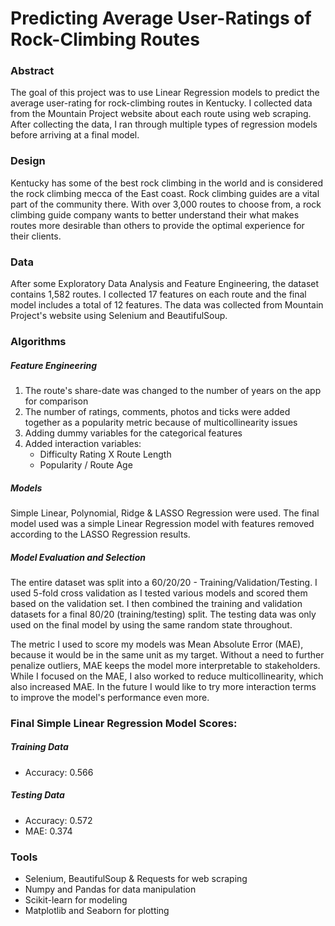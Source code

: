 # Predicting Average User-Ratings of Rock-Climbing Routes
### Abstract
The goal of this project was to use Linear Regression models to predict the average user-rating for rock-climbing routes in Kentucky. I collected data from the Mountain Project website about each route using web scraping. After collecting the data, I ran through multiple types of regression models before arriving at a final model. 
### Design
Kentucky has some of the best rock climbing in the world and is considered the rock climbing mecca of the East coast. Rock climbing guides are a vital part of the community there. With over 3,000 routes to choose from, a rock climbing guide company wants to better understand their what makes routes more desirable than others to provide the optimal experience for their clients. 
### Data
After some Exploratory Data Analysis and Feature Engineering, the dataset contains 1,582 routes. I collected 17 features on each route and the final model includes a total of 12 features. The data was collected from Mountain Project's website using Selenium and BeautifulSoup. 
### Algorithms
##### Feature Engineering
<ol>
    <li> The route's share-date was changed to the number of years  on the app for comparison</li>
    <li> The number of ratings, comments, photos and ticks were added together as a popularity metric because of multicollinearity issues</li>
    <li> Adding dummy variables for the categorical features</li>
    <li> Added interaction variables:
        <ul>
            <li> Difficulty Rating X Route Length</li>
            <li> Popularity / Route Age</li>
        </ul></li>
</ol>

##### Models
Simple Linear, Polynomial, Ridge & LASSO Regression were used. The final model used was a simple Linear Regression model with features removed according to the LASSO Regression results. 

##### Model Evaluation and Selection 
The entire dataset was split into a 60/20/20 - Training/Validation/Testing. I used 5-fold cross validation as I tested various models and scored them based on the validation set. I then combined the training and validation datasets for a final 80/20 (training/testing) split. The testing data was only used on the final model by using the same random state throughout. 

The metric I used to score my models was Mean Absolute Error (MAE), because it would be in the same unit as my target. Without a need to further penalize outliers, MAE keeps the model more interpretable to stakeholders. While I focused on the MAE, I also worked to reduce multicollinearity, which also increased MAE. In the future I would like to try more interaction terms to improve the model's performance even more.
### Final Simple Linear Regression Model Scores:
##### Training Data
<ul>
    <li> Accuracy: 0.566 </li>
</ul> 

##### Testing Data
<ul>
    <li> Accuracy: 0.572 </li>
    <li> MAE: 0.374 </li>
</ul> 

### Tools
<ul>
    <li> Selenium, BeautifulSoup & Requests for web scraping
    <li> Numpy and Pandas for data manipulation </li>
    <li> Scikit-learn for modeling </li>
    <li> Matplotlib and Seaborn for plotting </li>
